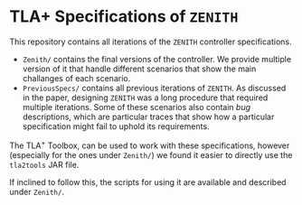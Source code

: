 # TLA+ Specifications of `ZENITH`

This repository contains all iterations of the `ZENITH` controller specifications.

- `Zenith/` contains the final versions of the controller. We provide multiple version of it that handle different scenarios that show the main challanges of each scenario.
- `PreviousSpecs/` contains all previous iterations of `ZENITH`. As discussed in the paper, designing `ZENITH` was a long procedure that required multiple iterations. Some of these scenarios also contain *bug* descriptions, which are particular traces that show how a particular specification might fail to uphold its requirements.

The TLA$^+$ Toolbox, can be used to work with these specifications, however (especially for the ones under `Zenith/`) we found it easier to directly use the `tla2tools` JAR file.

If inclined to follow this, the scripts for using it are available and described under `Zenith/`.